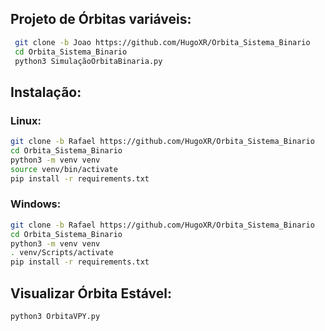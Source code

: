 ## Projeto de Órbitas variáveis: 

```bash
 git clone -b Joao https://github.com/HugoXR/Orbita_Sistema_Binario
 cd Orbita_Sistema_Binario
 python3 SimulaçãoOrbitaBinaria.py
```










## Instalação:

### Linux:

```bash
git clone -b Rafael https://github.com/HugoXR/Orbita_Sistema_Binario
cd Orbita_Sistema_Binario
python3 -m venv venv
source venv/bin/activate
pip install -r requirements.txt

```

### Windows:

```bash
git clone -b Rafael https://github.com/HugoXR/Orbita_Sistema_Binario
cd Orbita_Sistema_Binario
python3 -m venv venv
. venv/Scripts/activate
pip install -r requirements.txt

```

## Visualizar Órbita Estável:
```bash
python3 OrbitaVPY.py
```
